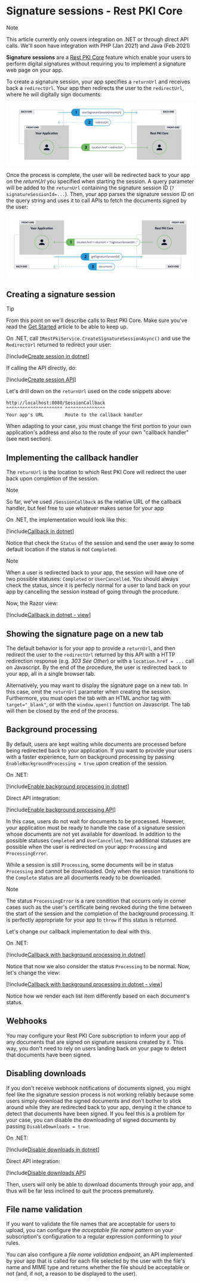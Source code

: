 ﻿# Signature sessions - Rest PKI Core

> [!NOTE]
> This article currently only covers integration on .NET or through direct API calls. We'll soon have integration with PHP (Jan 2021) and Java (Feb 2021)

**Signature sessions** are a [Rest PKI Core](../index.md) feature which enable your users to perform digital signatures without requiring you to implement a signature
web page on your app.

To create a signature session, your app specifies a `returnUrl` and receives back a `redirectUrl`. Your app then redirects the user to the `redirectUrl`, where he will 
digitally sign documents:

![Signature session start](../../../../../images/rest-pki/signature-session-start.png)

Once the process is complete, the user will be redirected back to your app on the *returnUrl* you specified when starting the session. A query parameter will be added
to the `returnUrl` containing the signature session ID (`?signatureSessionId=...`). Then, your app parses the signature session ID on the query string and uses it to
call APIs to fetch the documents signed by the user:

![Signature session end](../../../../../images/rest-pki/signature-session-end.png)

## Creating a signature session

> [!TIP]
> From this point on we'll describe calls to Rest PKI Core. Make sure you've read the [Get Started](get-started.md) article to be able to keep up.

On .NET, call `IRestPkiService.CreateSignatureSessionAsync()` and use the `RedirectUrl` returned to redirect your user:

[!include[Create session in dotnet](../../../../../includes/rest-pki/core/signature-sessions/create-dotnet.md)]

If calling the API directly, do:

[!include[Create session API](../../../../../includes/rest-pki/core/signature-sessions/create-api.md)]

Let's drill down on the `returnUrl` used on the code snippets above:

```plaintext
http://localhost:8080/SessionCallback
^^^^^^^^^^^^^^^^^^^^^ ^^^^^^^^^^^^^^^
Your app's URL        Route to the callback handler
```

When adapting to your case, you must change the first portion to your own application's address and also to the route of your own "callback handler" (see next section).

## Implementing the callback handler

The `returnUrl` is the location to which Rest PKI Core will redirect the user back upon completion of the session.

> [!NOTE]
> So far, we've used `/SessionCallback` as the relative URL of the callback handler, but feel free to use whatever makes sense for your app

On .NET, the implementation would look like this:

[!include[Callback in dotnet](../../../../../includes/rest-pki/core/signature-sessions/callback-dotnet.md)]

Notice that check the `Status` of the session and send the user away to some default location if the status is not `Completed`.

> [!NOTE]
> When a user is redirected back to your app, the session will have one of two possible statuses: `Completed` or `UserCancelled`. You should always check the
> status, since it is perfecly normal for a user to land back on your app by cancelling the session instead of going through the procedure.

Now, the Razor view:

[!include[Callback in dotnet - view](../../../../../includes/rest-pki/core/signature-sessions/callback-dotnet-view.md)]

## Showing the signature page on a new tab

The default behavior is for your app to provide a `returnUrl`, and then redirect the user to the `redirectUrl` returned by this API with a HTTP redirection response
(e.g. *303 See Other*) or with a `location.href = ...` call on Javascript. By the end of the procedure, the user is redirected back to your app, all in a single
browser tab.

Alternatively, you may want to display the signature page on a new tab. In this case, omit the `returnUrl` parameter when creating the session. Furthermore, you must
open the tab with an HTML anchor tag with `target="_blank"`, or with the `window.open()` function on Javascript. The tab will then be closed by the end of the process.

<!-- TODO: document Javascript polling (RPNG-45) -->

## Background processing

By default, users are kept waiting while documents are processed before being redirected back to your application. If you want to provide your users with a faster
experience, turn on background processing by passing `EnableBackgroundProcessing = true` upon creation of the session.

On .NET:

[!include[Enable background processing in dotnet](../../../../../includes/rest-pki/core/signature-sessions/enable-background-processing-dotnet.md)]

Direct API integration:

[!include[Enable background processing API](../../../../../includes/rest-pki/core/signature-sessions/enable-background-processing-api.md)]

In this case, users do not wait for documents to be processed. However, your application must be ready to handle the case of a signature session whose documents are
not yet available for download. In addition to the possible statuses `Completed` and `UserCancelled`, two additional statuses are possible when the user
is redirected on your app: `Processing` and `ProcessingError`.

While a session is still `Processing`, some documents will be in status `Processing` and cannot be downloaded. Only when the session transitions to the `Complete`
status are all documents ready to be downloaded.

> [!NOTE]
> The status `ProcessingError` is a rare condition that occurrs only in corner cases such as the user's certificate being revoked during the time between the
> start of the session and the completion of the background processing. It is perfectly appropriate for your app to `throw` if this status is returned.

Let's change our callback implementation to deal with this.

On .NET:

[!include[Callback with background processing in dotnet](../../../../../includes/rest-pki/core/signature-sessions/callback-background-processing-dotnet.md)]

Notice that now we also consider the status `Processing` to be normal. Now, let's change the view:

[!include[Callback with background processing in dotnet - view](../../../../../includes/rest-pki/core/signature-sessions/callback-background-processing-dotnet-view.md)]

Notice how we render each list item differently based on each document's status.

## Webhooks

You may configure your Rest PKI Core subscription to inform your app of any documents that are signed on signature sessions created by it. This way, you don't
need to rely on users landing back on your page to detect that documents have been signed.

## Disabling downloads

If you don't receive webhook notifications of documents signed, you might feel like the signature session process is not working reliably because some users simply
download the signed documents and don't bother to stick around while they are redirected back to your app, denying it the chance to detect that documents have been
signed. If you feel this is a problem for your case, you can disable the downloading of signed documents by passing `DisableDownloads = true`.

On .NET:

[!include[Disable downloads in dotnet](../../../../../includes/rest-pki/core/signature-sessions/disable-downloads-dotnet.md)]

Direct API integration:

[!include[Disable downloads API](../../../../../includes/rest-pki/core/signature-sessions/disable-downloads-api.md)]

Then, users will only be able to download documents through your app, and thus will be far less inclined to quit the process prematurely.

## File name validation

If you want to validate the file names that are acceptable for users to upload, you can configure the *acceptable file name pattern* on your subscription's
configuration to a regular expression conforming to your rules.

You can also configure a *file name validation endpoint*, an API implemented by your app that is called for each file selected by the user with the file's name and
MIME type and returns whether the file should be acceptable or not (and, if not, a reason to be displayed to the user).
